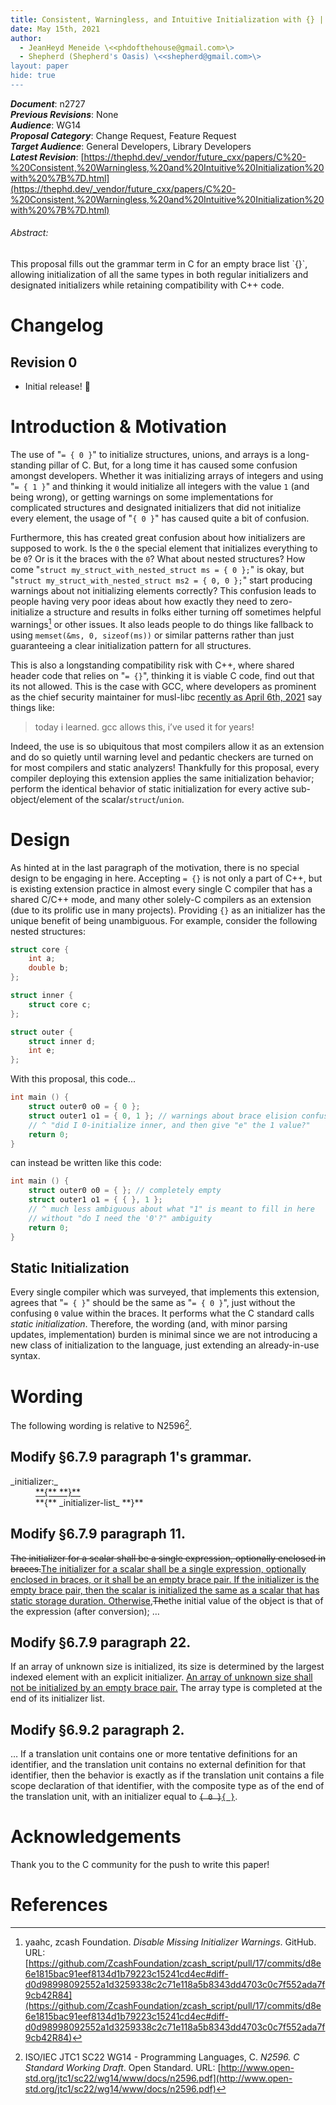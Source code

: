 ```yaml
---
title: Consistent, Warningless, and Intuitive Initialization with {} | r0
date: May 15th, 2021
author:
  - JeanHeyd Meneide \<<phdofthehouse@gmail.com>\>
  - Shepherd (Shepherd's Oasis) \<<shepherd@gmail.com>\>
layout: paper
hide: true
---
```


_**Document**_: n2727  
_**Previous Revisions**_: None  
_**Audience**_: WG14  
_**Proposal Category**_: Change Request, Feature Request  
_**Target Audience**_: General Developers, Library Developers  
_**Latest Revision**_: [https://thephd.dev/_vendor/future_cxx/papers/C%20-%20Consistent,%20Warningless,%20and%20Intuitive%20Initialization%20with%20%7B%7D.html](https://thephd.dev/_vendor/future_cxx/papers/C%20-%20Consistent,%20Warningless,%20and%20Intuitive%20Initialization%20with%20%7B%7D.html)

<div class="text-center">
<h6>Abstract:</h6>
<p>
This proposal fills out the grammar term in C for an empty brace list `{}`, allowing initialization of all the same types in both regular initializers and designated initializers while retaining compatibility with C++ code.
</p>
</div>

<div class="pagebreak"></div>




# Changelog



## Revision 0

- Initial release! 🎉




# Introduction & Motivation

The use of "`= { 0 }`" to initialize structures, unions, and arrays is a long-standing pillar of C. But, for a long time it has caused some confusion amongst developers. Whether it was initializing arrays of integers and using "`= { 1 }`" and thinking it would initialize all integers with the value `1` (and being wrong), or getting warnings on some implementations for complicated structures and designated initializers that did not initialize every element, the usage of "`{ 0 }`" has caused quite a bit of confusion.

Furthermore, this has created great confusion about how initializers are supposed to work. Is the `0` the special element that initializes everything to be `0`? Or is it the braces with the `0`? What about nested structures? How come "`struct my_struct_with_nested_struct ms = { 0 };`" is okay, but "`struct my_struct_with_nested_struct ms2 = { 0, 0 };`" start producing warnings about not initializing elements correctly? This confusion leads to people having very poor ideas about how exactly they need to zero-initialize a structure and results in folks either turning off sometimes helpful warnings[^zcash-warning-disable] or other issues. It also leads people to do things like fallback to using `memset(&ms, 0, sizeof(ms))` or similar patterns rather than just guaranteeing a clear initialization pattern for all structures.

This is also a longstanding compatibility risk with C++, where shared header code that relies on "`= {}`", thinking it is viable C code, find out that its not allowed. This is the case with GCC, where developers as prominent as the chief security maintainer for musl-libc [recently as April 6th, 2021](https://twitter.com/ariadneconill/status/1379579444365496321) say things like:

> today i learned.  gcc allows this, i’ve used it for years!

Indeed, the use is so ubiquitous that most compilers allow it as an extension and do so quietly until warning level and pedantic checkers are turned on for most compilers and static analyzers! Thankfully for this proposal, every compiler deploying this extension applies the same initialization behavior; perform the identical behavior of static initialization for every active sub-object/element of the scalar/`struct`/`union`.




# Design

As hinted at in the last paragraph of the motivation, there is no special design to be engaging in here. Accepting `= {}` is not only a part of C++, but is existing extension practice in almost every single C compiler that has a shared C/C++ mode, and many other solely-C compilers as an extension (due to its prolific use in many projects). Providing `{}` as an initializer has the unique benefit of being unambiguous. For example, consider the following nested structures:

```cpp
struct core {
	int a;
	double b;
};

struct inner {
	struct core c;
};

struct outer {
	struct inner d;
	int e;
};
```

With this proposal, this code...

```cpp
int main () {
	struct outer0 o0 = { 0 };
	struct outer1 o1 = { 0, 1 }; // warnings about brace elision confusion, but compiles
	// ^ "did I 0-initialize inner, and then give "e" the 1 value?"
	return 0;
}
```

can instead be written like this code:

```cpp
int main () {
	struct outer0 o0 = { }; // completely empty
	struct outer1 o1 = { { }, 1 };
	// ^ much less ambiguous about what "1" is meant to fill in here
	// without "do I need the '0'?" ambiguity
	return 0;
}
```



## Static Initialization

Every single compiler which was surveyed, that implements this extension, agrees that "`= { }`" should be the same as "`= { 0 }`", just without the confusing `0` value within the braces. It performs what the C standard calls _static initialization_. Therefore, the wording (and, with minor parsing updates, implementation) burden is minimal since we are not introducing a new class of initialization to the language, just extending an already-in-use syntax.




# Wording

The following wording is relative to N2596[^N2596].



## Modify §6.7.9 paragraph 1's grammar.

<p>
<dl>
	<dt>_initializer:_</dt>
	<dd><ins>**{** **}**</ins></dd>
	<dd>**{** _initializer-list_ **}**</dd>
</dl>
</p>



## Modify §6.7.9 paragraph 11.

<p><del>The initializer for a scalar shall be a single expression, optionally enclosed in braces.</del><ins>The initializer for a scalar shall be a single expression, optionally enclosed in braces, or it shall be an empty brace pair. If the initializer is the empty brace pair, then the scalar is initialized the same as a scalar that has static storage duration. Otherwise,</ins><del>The</del>the initial value of the object is that of the expression (after conversion); …</p>



## Modify §6.7.9 paragraph 22.

<p>If an array of unknown size is initialized, its size is determined by the largest indexed element with an explicit initializer. <ins>An array of unknown size shall not be initialized by an empty brace pair.</ins> The array type is completed at the end of its initializer list.</p>



## Modify §6.9.2 paragraph 2.

<p>… If a translation unit contains one or more tentative definitions for an identifier, and the translation unit contains no external definition for that identifier, then the behavior is exactly as if the translation unit contains a file scope declaration of that identifier, with the composite type as of the end of the translation unit, with an initializer equal to <del><code>{ 0 }</code></del><ins><code>{ }</code></ins>.</p>




# Acknowledgements

Thank you to the C community for the push to write this paper!



# References

[^zcash-warning-disable]: yaahc, zcash Foundation. _Disable Missing Initializer Warnings_. GitHub. URL: [https://github.com/ZcashFoundation/zcash_script/pull/17/commits/d8e6e1815bac91eef8134d1b79223c15241cd4ec#diff-d0d98998092552a1d3259338c2c71e118a5b8343dd4703c0c7f552ada7f9cb42R84](https://github.com/ZcashFoundation/zcash_script/pull/17/commits/d8e6e1815bac91eef8134d1b79223c15241cd4ec#diff-d0d98998092552a1d3259338c2c71e118a5b8343dd4703c0c7f552ada7f9cb42R84)
[^N2596]: ISO/IEC JTC1 SC22 WG14 - Programming Languages, C. _N2596. C Standard Working Draft_. Open Standard. URL: [http://www.open-std.org/jtc1/sc22/wg14/www/docs/n2596.pdf](http://www.open-std.org/jtc1/sc22/wg14/www/docs/n2596.pdf)
